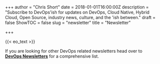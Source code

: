 +++
author = "Chris Short"
date = 2018-01-01T16:00:00Z
description = "Subscribe to DevOps'ish for updates on DevOps, Cloud Native, Hybrid Cloud, Open Source, industry news, culture, and the 'ish between."
draft = false
ShowTOC = false
slug = "newsletter"
title = "Newsletter"

+++

{{< eo_text >}}

If you are looking for other DevOps related newsletters head over to [**DevOps Newsletters**](https://devopsnewsletters.com/) for a comprehensive list.
